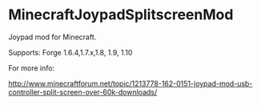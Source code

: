 MinecraftJoypadSplitscreenMod
=============================

Joypad mod for Minecraft.

Supports: Forge 1.6.4,1.7.x,1.8, 1.9, 1.10

For more info:

http://www.minecraftforum.net/topic/1213778-162-0151-joypad-mod-usb-controller-split-screen-over-60k-downloads/
